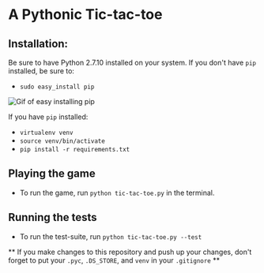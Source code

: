 # A Pythonic Tic-tac-toe
## Installation:
Be sure to have Python 2.7.10 installed on your system.
If you don't have `pip` installed, be sure to:
- `sudo easy_install pip`

![Gif of easy installing pip](https://i.stack.imgur.com/TaAFP.gif)

If you have `pip` installed:
- `virtualenv venv`
- `source venv/bin/activate`
- `pip install -r requirements.txt`

## Playing the game
- To run the game, run `python tic-tac-toe.py` in the terminal.

## Running the tests
- To run the test-suite, run `python tic-tac-toe.py --test`

** If you make changes to this repository and push up your changes, don't forget to put your `.pyc`, `.DS_STORE`, and `venv` in your `.gitignore` **
